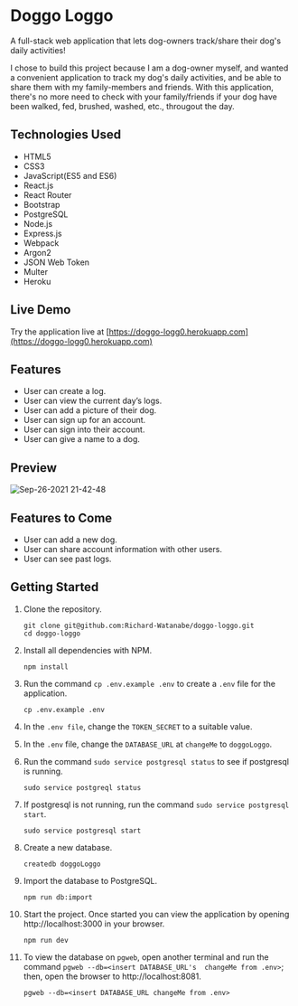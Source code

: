 # Doggo Loggo

A full-stack web application that lets dog-owners track/share their dog's daily activities!

I chose to build this project because I am a dog-owner myself, and wanted a convenient application to track my dog's daily activities, and be able to share them with my family-members and friends. With this application, there's no more need to check with your family/friends if your dog have been walked, fed, brushed, washed, etc., througout the day. 

## Technologies Used

- HTML5
- CSS3
- JavaScript(ES5 and ES6)
- React.js
- React Router
- Bootstrap
- PostgreSQL
- Node.js
- Express.js
- Webpack
- Argon2
- JSON Web Token
- Multer
- Heroku

## Live Demo

Try the application live at [https://doggo-logg0.herokuapp.com](https://doggo-logg0.herokuapp.com)

## Features

- User can create a log.
- User can view the current day’s logs.
- User can add a picture of their dog.
- User can sign up for an account.
- User can sign into their account.
- User can give a name to a dog.

## Preview

![Sep-26-2021 21-42-48](https://user-images.githubusercontent.com/85139853/134846523-3db0d5a4-923c-487c-941d-300df97280b6.gif)

## Features to Come

- User can add a new dog.
- User can share account information with other users.
- User can see past logs.


## Getting Started

1. Clone the repository.

    ```shell
    git clone git@github.com:Richard-Watanabe/doggo-loggo.git
    cd doggo-loggo
    ```

2. Install all dependencies with NPM.

    ```shell
    npm install
    ```

3. Run the command `cp .env.example .env` to create a `.env` file for the application.

    ```shell
    cp .env.example .env
    ```
    
4. In the `.env file`, change the `TOKEN_SECRET` to a suitable value.

 
5. In the `.env` file, change the `DATABASE_URL` at `changeMe` to `doggoLoggo`.


6. Run the command `sudo service postgresql status` to see if postgresql is running.

    ```shell
    sudo service postgreql status
    ```
    
7. If postgresql is not running, run the command `sudo service postgresql start`.

    ```shell
    sudo service postgresql start
    ```

8. Create a new database.

    ```shell
    createdb doggoLoggo
    ```

9. Import the database to PostgreSQL.

    ```shell
    npm run db:import
    ```

10. Start the project. Once started you can view the application by opening http://localhost:3000 in your browser.

    ```shell
    npm run dev
    ```

11. To view the database on `pgweb`, open another terminal and run the command `pgweb --db=<insert DATABASE_URL's  changeMe from .env>`; then, open the browser to http://localhost:8081.

    ```shell
    pgweb --db=<insert DATABASE_URL changeMe from .env>
    ```


